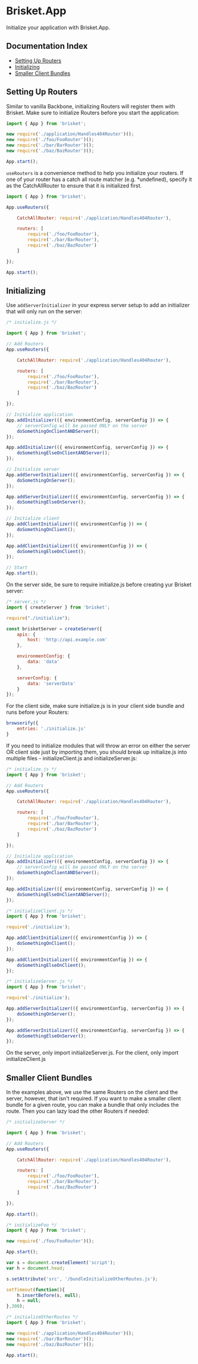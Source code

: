Brisket.App
===============

Initialize your application with Brisket.App.

## Documentation Index

* [Setting Up Routers](#setting-up-routers)
* [Initializing](#initialize-the-server)
* [Smaller Client Bundles](#smaller-client-bundles)

## Setting Up Routers
Similar to vanilla Backbone, initializing Routers will register them with Brisket. Make sure to initialize Routers before you start the application:

```js
import { App } from 'brisket';

new require('./application/Handles404Router')();
new require('./foo/FooRouter')();
new require('./bar/BarRouter')();
new require('./baz/BazRouter')();

App.start();
```

`useRouters` is a convenience method to help you initialize your routers. If one of your router has a catch all route matcher (e.g. *undefined), specify it as the CatchAllRouter to ensure that it is initialized first.

```js
import { App } from 'brisket';

App.useRouters({

    CatchAllRouter: require('./application/Handles404Router'),

    routers: [
        require('./foo/FooRouter'),
        require('./bar/BarRouter'),
        require('./baz/BazRouter')
    ]

});

App.start();
```

## Initializing
Use `addServerInitializer` in your express server setup to add an initializer that will only run on the server:

```js
/* initialize.js */

import { App } from 'brisket';

// Add Routers
App.useRouters({

    CatchAllRouter: require('./application/Handles404Router'),

    routers: [
        require('./foo/FooRouter'),
        require('./bar/BarRouter'),
        require('./baz/BazRouter')
    ]

});

// Initialize application
App.addInitializer(({ environmentConfig, serverConfig }) => {
    // serverConfig will be passed ONLY on the server
    doSomethingOnClientANDServer();
});

App.addInitializer(({ environmentConfig, serverConfig }) => {
    doSomethingElseOnClientANDServer();
});

// Initialize server
App.addServerInitializer(({ environmentConfig, serverConfig }) => {
    doSomethingOnServer();
});

App.addServerInitializer(({ environmentConfig, serverConfig }) => {
    doSomethingElseOnServer();
});

// Initialize client
App.addClientInitializer(({ environmentConfig }) => {
    doSomethingOnClient();
});

App.addClientInitializer(({ environmentConfig }) => {
    doSomethingElseOnClient();
});

// Start
App.start();
```

On the server side, be sure to require initialize.js before creating yur Brisket server:

```js
/* server.js */
import { createServer } from 'brisket';

require("./initialize");

const brisketServer = createServer({
    apis: {
        host: 'http://api.example.com'
    },

    environmentConfig: {
        data: 'data'
    },

    serverConfig: {
        data: 'serverData'
    }
});
```

For the client side, make sure initialize.js is in your client side bundle and runs before your Routers:

```js
browserify({
    entries: './initialize.js'
}
```

If you need to initialize modules that will throw an error on either the server OR client side just by importing them, you should break up initialize.js into multiple files - initializeClient.js and initializeServer.js:

```js
/* initialize.js */
import { App } from 'brisket';

// Add Routers
App.useRouters({

    CatchAllRouter: require('./application/Handles404Router'),

    routers: [
        require('./foo/FooRouter'),
        require('./bar/BarRouter'),
        require('./baz/BazRouter')
    ]

});

// Initialize application
App.addInitializer(({ environmentConfig, serverConfig }) => {
    // serverConfig will be passed ONLY on the server
    doSomethingOnClientANDServer();
});

App.addInitializer(({ environmentConfig, serverConfig }) => {
    doSomethingElseOnClientANDServer();
});
```

```js
/* initializeClient.js */
import { App } from 'brisket';

require('./initialize');

App.addClientInitializer(({ environmentConfig }) => {
    doSomethingOnClient();
});

App.addClientInitializer(({ environmentConfig }) => {
    doSomethingElseOnClient();
});
```

```js
/* initializeServer.js */
import { App } from 'brisket';

require('./initialize');

App.addServerInitializer(({ environmentConfig, serverConfig }) => {
    doSomethingOnServer();
});

App.addServerInitializer(({ environmentConfig, serverConfig }) => {
    doSomethingElseOnServer();
});
```

On the server, only import initializeServer.js. For the client, only import initializeClient.js

## Smaller Client Bundles
In the examples above, we use the same Routers on the client and the server, however, that isn't required. If you want to make a smaller client bundle for a given route, you can make a bundle that only includes the route. Then you can lazy load the other Routers if needed:

```js
/* initializeServer */

import { App } from 'brisket';

// Add Routers
App.useRouters({

    CatchAllRouter: require('./application/Handles404Router'),

    routers: [
        require('./foo/FooRouter'),
        require('./bar/BarRouter'),
        require('./baz/BazRouter')
    ]

});

App.start();
```

```js
/* initializeFoo */
import { App } from 'brisket';

new require('./foo/FooRouter')();

App.start();

var s = document.createElement('script');
var h = document.head;

s.setAttribute('src', '/bundleInitializeOtherRoutes.js');

setTimeout(function(){
    h.insertBefore(s, null);
    h = null;
},300);
```

```js
/* initializeOtherRoutes */
import { App } from 'brisket';

new require('./application/Handles404Router')();
new require('./bar/BarRouter')();
new require('./baz/BazRouter')();

App.start();
```
